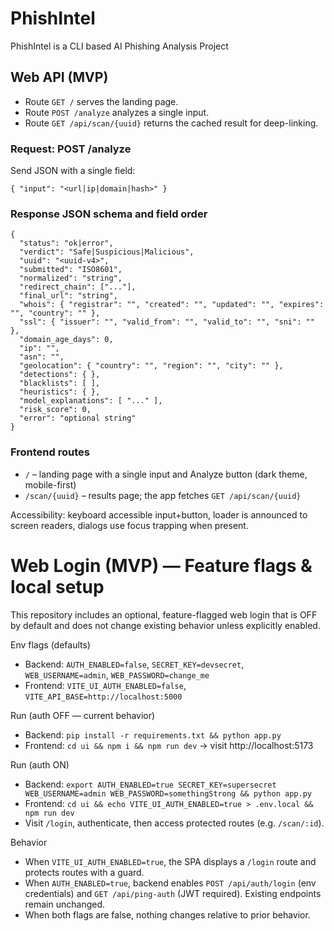 # PhishIntel
PhishIntel is a CLI based AI Phishing Analysis Project

## Web API (MVP)

- Route `GET /` serves the landing page.
- Route `POST /analyze` analyzes a single input.
- Route `GET /api/scan/{uuid}` returns the cached result for deep-linking.

### Request: POST /analyze
Send JSON with a single field:

```
{ "input": "<url|ip|domain|hash>" }
```

### Response JSON schema and field order
```
{
  "status": "ok|error",
  "verdict": "Safe|Suspicious|Malicious",
  "uuid": "<uuid-v4>",
  "submitted": "ISO8601",
  "normalized": "string",
  "redirect_chain": ["..."],
  "final_url": "string",
  "whois": { "registrar": "", "created": "", "updated": "", "expires": "", "country": "" },
  "ssl": { "issuer": "", "valid_from": "", "valid_to": "", "sni": "" },
  "domain_age_days": 0,
  "ip": "",
  "asn": "",
  "geolocation": { "country": "", "region": "", "city": "" },
  "detections": { },
  "blacklists": [ ],
  "heuristics": { },
  "model_explanations": [ "..." ],
  "risk_score": 0,
  "error": "optional string"
}
```

### Frontend routes
- `/` – landing page with a single input and Analyze button (dark theme, mobile-first)
- `/scan/{uuid}` – results page; the app fetches `GET /api/scan/{uuid}`

Accessibility: keyboard accessible input+button, loader is announced to screen readers, dialogs use focus trapping when present.

# Web Login (MVP) — Feature flags & local setup

This repository includes an optional, feature-flagged web login that is OFF by default and does not change existing behavior unless explicitly enabled.

Env flags (defaults)
- Backend: `AUTH_ENABLED=false`, `SECRET_KEY=devsecret`, `WEB_USERNAME=admin`, `WEB_PASSWORD=change_me`
- Frontend: `VITE_UI_AUTH_ENABLED=false`, `VITE_API_BASE=http://localhost:5000`

Run (auth OFF — current behavior)
- Backend: `pip install -r requirements.txt && python app.py`
- Frontend: `cd ui && npm i && npm run dev` → visit http://localhost:5173

Run (auth ON)
- Backend:
  `export AUTH_ENABLED=true SECRET_KEY=supersecret WEB_USERNAME=admin WEB_PASSWORD=somethingStrong && python app.py`
- Frontend:
  `cd ui && echo VITE_UI_AUTH_ENABLED=true > .env.local && npm run dev`
- Visit `/login`, authenticate, then access protected routes (e.g. `/scan/:id`).

Behavior
- When `VITE_UI_AUTH_ENABLED=true`, the SPA displays a `/login` route and protects routes with a guard.
- When `AUTH_ENABLED=true`, backend enables `POST /api/auth/login` (env credentials) and `GET /api/ping-auth` (JWT required). Existing endpoints remain unchanged.
- When both flags are false, nothing changes relative to prior behavior.
